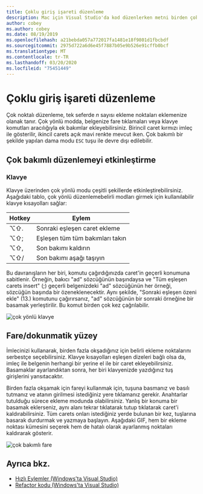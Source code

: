 ```yaml
---
title: Çoklu giriş işareti düzenleme
description: Mac için Visual Studio'da kod düzenlerken metni birden çok konuma ekleyin.
author: cobey
ms.author: cobey
ms.date: 08/19/2019
ms.openlocfilehash: a21bebda057a772017fa1481e18f9801d1fbcbdf
ms.sourcegitcommit: 2975d722a6d6e45f7887b05e9b526e91cffb0bcf
ms.translationtype: MT
ms.contentlocale: tr-TR
ms.lasthandoff: 03/20/2020
ms.locfileid: "75451449"
---
```

# <a name="multi-caret-editing"></a>Çoklu giriş işareti düzenleme

Çok noktalı düzenleme, tek seferde _n_ sayısı ekleme noktaları eklemenize olanak tanır. Çok yönlü modda, belgenize fare tıklamaları veya klavye komutları aracılığıyla ek bakımlar ekleyebilirsiniz. Birincil caret kırmızı imleç ile gösterilir, ikincil carets açık mavi renkte mevcut iken. Çok bakımlı bir şekilde yapılan dama modu `ESC` tuşu ile devre dışı edilebilir.

## <a name="enabling-multi-caret-editing"></a>Çok bakımlı düzenlemeyi etkinleştirme

### <a name="keyboard"></a>Klavye

Klavye üzerinden çok yönlü modu çeşitli şekillerde etkinleştirebilirsiniz. Aşağıdaki tablo, çok yönlü düzenlemebelirli modları girmek için kullanılabilir klavye kısayolları sağlar:

| Hotkey  | Eylem                        | 
|---------| ------------------------------|
|  ⌥⇧.   | Sonraki eşleşen caret ekleme    | 
|  ⌥⇧;   | Eşleşen tüm tüm bakımları takın | 
|  ⌥⇧,   | Son bakımı kaldırın             | 
|  ⌥⇧/   | Son bakımı aşağı taşıyın          | 

Bu davranışların her biri, komutu çağırdığınızda caret'in geçerli konumuna sabitlenir. Örneğin, bakıcı "ad" sözcüğünün başındaysa ve "Tüm eşleşen carets insert" (;) geçerli belgenizdeki "ad" sözcüğünün her örneği, sözcüğün başında bir özeneklenecektir. Aynı şekilde, "Sonraki eşleşen özeni ekle" (13.) komutunu çağırırsanız, "ad" sözcüğünün bir sonraki örneğine bir basamak yerleştirilir. Bu komut birden çok kez çağrılabilir.

![çok yönlü klavye](media/multi-caret-keyboard.gif)

## <a name="mousetouchpad"></a>Fare/dokunmatik yüzey

İmlecinizi kullanarak, birden fazla okşadığınız için belirli ekleme noktalarını serbestçe seçebilirsiniz. Klavye kısayolları eşleşen dizeleri bağlı olsa da, imleç ile belgenin herhangi bir yerine el ile bir caret ekleyebilirsiniz. Basamaklar ayarlandıktan sonra, her biri klavyenizde yazdığınız tuş girişlerini yansıtacaktır.

Birden fazla okşamak için fareyi kullanmak için, tuşuna basmanız ve basılı tutmanız ve atanın girilmesi istediğiniz yere tıklamanız gerekir. Anahtarlar tutulduğu sürece ekleme modunda olabilirsiniz. Yanlış bir konuma bir basamak eklerseniz, aynı alanı tekrar tıklatarak tutup tıklatarak caret'i kaldırabilirsiniz. Tüm carets onları istediğiniz yerde bulunan bir kez, tuşlarına basarak durdurmak ve yazmaya başlayın. Aşağıdaki GIF, hem bir ekleme noktası kümesini seçerek hem de hatalı olarak ayarlanmış noktaları kaldırarak gösterir.

![çok bakımlı fare](media/multi-caret-mouse.gif)

## <a name="see-also"></a>Ayrıca bkz.

- [Hızlı Eylemler (Windows'ta Visual Studio)](/visualstudio/ide/quick-actions)
- [Refactor kodu (Windows'ta Visual Studio)](/visualstudio/ide/refactoring-in-visual-studio)
